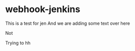 # webhook-jenkins
This is a test for jen
And we are adding some text over here



Not


Trying to hh
